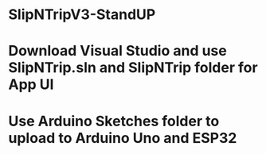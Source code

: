 # SlipNTripV3-StandUP
# Download Visual Studio and use SlipNTrip.sln and SlipNTrip folder for App UI
# Use Arduino Sketches folder to upload to Arduino Uno and ESP32
